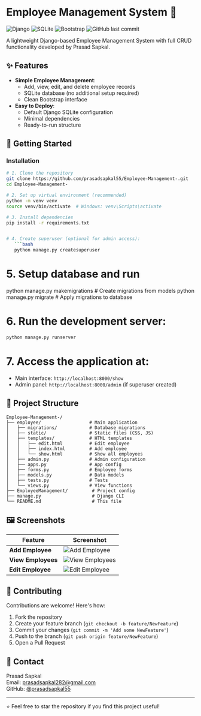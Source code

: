 # Employee Management System 🏢

![Django](https://img.shields.io/badge/Django-092E20?style=for-the-badge&logo=django&logoColor=white)
![SQLite](https://img.shields.io/badge/SQLite-07405E?style=for-the-badge&logo=sqlite&logoColor=white)
![Bootstrap](https://img.shields.io/badge/Bootstrap-563D7C?style=for-the-badge&logo=bootstrap&logoColor=white)
![GitHub last commit](https://img.shields.io/github/last-commit/prasadsapkal55/Employee-Management-?color=blue)

A lightweight Django-based Employee Management System with full CRUD functionality developed by Prasad Sapkal.

## ✨ Features

- **Simple Employee Management**:
  - Add, view, edit, and delete employee records
  - SQLite database (no additional setup required)
  - Clean Bootstrap interface
- **Easy to Deploy**:
  - Default Django SQLite configuration
  - Minimal dependencies
  - Ready-to-run structure

## 🚀 Getting Started

### Installation 

```bash
# 1. Clone the repository
git clone https://github.com/prasadsapkal55/Employee-Management-.git
cd Employee-Management-

# 2. Set up virtual environment (recommended)
python -m venv venv
source venv/bin/activate  # Windows: venv\Scripts\activate

# 3. Install dependencies
pip install -r requirements.txt


# 4. Create superuser (optional for admin access):
   ```bash
   python manage.py createsuperuser
   ```

# 5. Setup database and run
python manage.py makemigrations  # Create migrations from models
python manage.py migrate        # Apply migrations to database

# 6. Run the development server:
   ```bash
   python manage.py runserver
   ```

# 7. Access the application at:
   - Main interface: `http://localhost:8000/show`
   - Admin panel: `http://localhost:8000/admin` (if superuser created)

## 📂 Project Structure

```
Employee-Management-/
├── employee/                  # Main application
│   ├── migrations/            # Database migrations
│   ├── static/                # Static files (CSS, JS)
│   ├── templates/             # HTML templates
│   │   ├── edit.html          # Edit employee
│   │   ├── index.html         # Add employee
│   │   └── show.html          # Show all employees
│   ├── admin.py               # Admin configuration
│   ├── apps.py                # App config
│   ├── forms.py               # Employee forms
│   ├── models.py              # Data models
│   ├── tests.py               # Tests
│   └── views.py               # View functions
├── EmployeeManagement/         # Project config
├── manage.py                   # Django CLI
└── README.md                   # This file
```

## 🖼️ Screenshots

| Feature | Screenshot |
|---------|------------|
| **Add Employee** | ![Add Employee](https://github.com/prasadsapkal55/Employee-Management-/blob/main/screenshots/add_employee.png) |
| **View Employees** | ![View Employees](https://github.com/prasadsapkal55/Employee-Management-/blob/main/screenshots/view_employees.png) |
| **Edit Employee** | ![Edit Employee](https://github.com/prasadsapkal55/Employee-Management-/blob/main/screenshots/edit_employee.png) |

## 🤝 Contributing

Contributions are welcome! Here's how:

1. Fork the repository
2. Create your feature branch (`git checkout -b feature/NewFeature`)
3. Commit your changes (`git commit -m 'Add some NewFeature'`)
4. Push to the branch (`git push origin feature/NewFeature`)
5. Open a Pull Request


## 📧 Contact

Prasad Sapkal  
Email: [prasadsapkal282@gmail.com](mailto:prasadsapkal282@gmail.com)  
GitHub: [@prasadsapkal55](https://github.com/prasadsapkal55)

---

⭐ Feel free to star the repository if you find this project useful!
